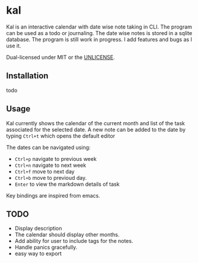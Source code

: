 # kal

Kal is an interactive calendar with date wise note taking in CLI. The
program can be used as a todo or journaling. The date wise notes is
stored in a sqlite database. The program is still work in progress. I
add features and bugs as I use it. 

Dual-licensed under MIT or the [UNLICENSE](https://unlicense.org/).

## Installation

todo

## Usage

Kal currently shows the calendar of the current month and list of the
task associated for the selected date. A new note can be added to the
date by typing `Ctrl+t` which opens the default editor

The dates can be navigated using:

- `Ctrl+p` navigate to previous week
- `Ctrl+n` navigate to next week
- `Ctrl+f` move to next day
- `Ctrl+b` move to previoud day.
- `Enter` to view the markdown details of task

Key bindings are inspired from emacs.

## TODO

- Display description
- The calendar should display other months. 
- Add ability for user to include tags for the notes.
- Handle panics gracefully.
- easy way to export
